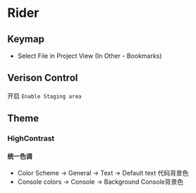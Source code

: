 # Rider


## Keymap

- Select File in Project View (In Other - Bookmarks)


## Verison Control

开启 `Enable Staging area` 

## Theme

### HighContrast

#### 统一色调

- Color Scheme -> General -> Text -> Default text  代码背景色
- Console colors -> Console -> Background  Console背景色